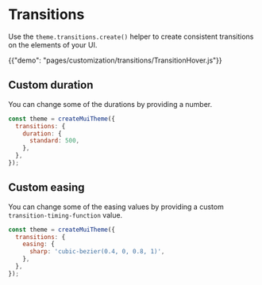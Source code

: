 # Transitions

<p class="description">Use the <code>theme.transitions.create()</code> helper to create consistent transitions on the elements of your UI.</p>

{{"demo": "pages/customization/transitions/TransitionHover.js"}}

## Custom duration

You can change some of the durations by providing a number.

```js
const theme = createMuiTheme({
  transitions: {
    duration: {
      standard: 500,
    },    
  },
});
```

## Custom easing

You can change some of the easing values by providing a custom <code>transition-timing-function</code> value.

```js
const theme = createMuiTheme({
  transitions: {
    easing: {
      sharp: 'cubic-bezier(0.4, 0, 0.8, 1)',
    },    
  },
});
```
